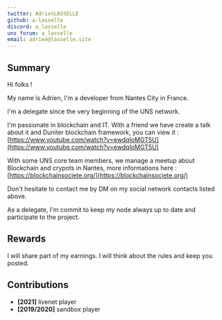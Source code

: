 ```yaml
---
twitter: AdrienLASSELLE
github: a-lasselle
discord: a_lasselle
uns forum: a_lasselle
email: adrien@lasselle.site
---
```


## Summary

Hi folks !

My name is Adrien, I'm a developer from Nantes City in France.

I'm a delegate since the very beginning of the UNS network.

I'm passionate in blockchain and IT. With a friend we have create a talk about it and Duniter blockchain framework, you can view it : [https://www.youtube.com/watch?v=ewdqIoMGT5U](https://www.youtube.com/watch?v=ewdqIoMGT5U)

With some UNS core team members, we manage a meetup about Blockchain and crypots in Nantes, more informations here : [https://blockchainsociete.org/](https://blockchainsociete.org/)

Don't hesitate to contact me by DM on my social network contacts listed above.

As a delegate, I'm commit to keep my node always up to date and participate to the project.

## Rewards

I will share part of my earnings. I will think about the rules and keep you posted.

## Contributions

- **[2021]** livenet player
- **[2019/2020]** sandbox player
